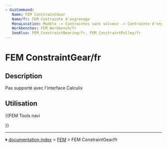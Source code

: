 ```yaml
---
- GuiCommand:
   Name: FEM ConstraintGear
   Name/fr: FEM Contrainte d'engrenage
   MenuLocation: Modèle -> Contraintes sans solveur -> Contrainte d'engrenage
   Workbenches: FEM_Workbench/fr
   SeeAlso: FEM_ConstraintBearing/fr, FEM_ConstraintPulley/fr
---
```


# FEM ConstraintGear/fr

## Description

Pas supporté avec l\'interface Calculix

## Utilisation





{{FEM Tools navi

}}



---
⏵ [documentation index](../README.md) > [FEM](Category_FEM.md) > FEM ConstraintGear/fr

